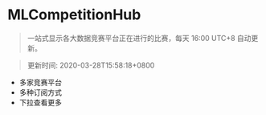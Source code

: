 # MLCompetitionHub

> 一站式显示各大数据竞赛平台正在进行的比赛，每天 16:00 UTC+8 自动更新。
  
> 更新时间: 2020-03-28T15:58:18+0800 

* 多家竞赛平台
* 多种订阅方式
* 下拉查看更多